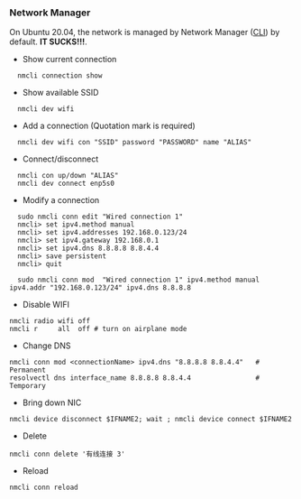 
### Network Manager <a name="nmcli"></a>
On Ubuntu 20.04, the network is managed by Network Manager ([CLI](https://developer.gnome.org/NetworkManager/stable/nmcli.html)) by default. <b>IT SUCKS!!!</b>. 
* Show current connection
```
  nmcli connection show
```
* Show available SSID
```
  nmcli dev wifi
```
* Add a connection (Quotation mark is required)
```
  nmcli dev wifi con "SSID" password "PASSWORD" name "ALIAS"
```
* Connect/disconnect
```
  nmcli con up/down "ALIAS"
  nmcli dev connect enp5s0
```
* Modify a connection <a name="ubuntu-static-ip"></a>
```
  sudo nmcli conn edit "Wired connection 1" 
  nmcli> set ipv4.method manual
  nmcli> set ipv4.addresses 192.168.0.123/24
  nmcli> set ipv4.gateway 192.168.0.1
  nmcli> set ipv4.dns 8.8.8.8 8.8.4.4
  nmcli> save persistent
  nmcli> quit
  
  sudo nmcli conn mod  "Wired connection 1" ipv4.method manual ipv4.addr "192.168.0.123/24" ipv4.dns 8.8.8.8
```
* Disable WIFI
```
nmcli radio wifi off
nmcli r     all  off # turn on airplane mode
```
* Change DNS 
```
nmcli conn mod <connectionName> ipv4.dns "8.8.8.8 8.8.4.4"   # Permanent
resolvectl dns interface_name 8.8.8.8 8.8.4.4                # Temporary 
``` 
* Bring down NIC
```
nmcli device disconnect $IFNAME2; wait ; nmcli device connect $IFNAME2
```
* Delete
```
nmcli conn delete '有线连接 3'
```
* Reload 
```
nmcli conn reload
```